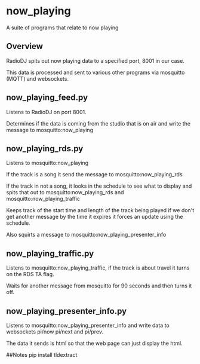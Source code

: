 # now_playing

A suite of programs that relate to now playing

## Overview

RadioDJ spits out now playing data to a specified port, 8001 in our case.

This data is processed and sent to various other programs via mosquitto (MQTT) and websockets.

## now_playing_feed.py

Listens to RadioDJ on port 8001.

Determines if the data is coming from the studio that is on air and write the message to mosquitto:now_playing

## now_playing_rds.py

Listens to mosquitto:now_playing

If the track is a song it send the message to mosquitto:now_playing_rds

If the track in not a song, it looks in the schedule to see what to display and spits that out to mosquitto:now_playing_rds and mosquitto:now_playing_traffic

Keeps track of the start time and length of the track being played if we don't get another message by the time it expires it forces an update using the schedule.

Also squirts a message to mosquitto:now_playing_presenter_info

## now_playing_traffic.py

Listens to mosquitto:now_playing_traffic, if the track is about travel it turns on the RDS TA flag.

Waits for another message from mosquitto for 90 seconds and then turns it off.

## now_playing_presenter_info.py

Listens to mosquitto:now_playing_presenter_info and write data to websockets pi/now pi/next and pi/prev.

The data it sends is html so that the web page can just display the html.

##Notes
pip install tldextract
